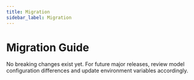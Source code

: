 ```yaml
---
title: Migration
sidebar_label: Migration
---
```


# Migration Guide

No breaking changes exist yet. For future major releases, review model configuration differences and update environment variables accordingly.
